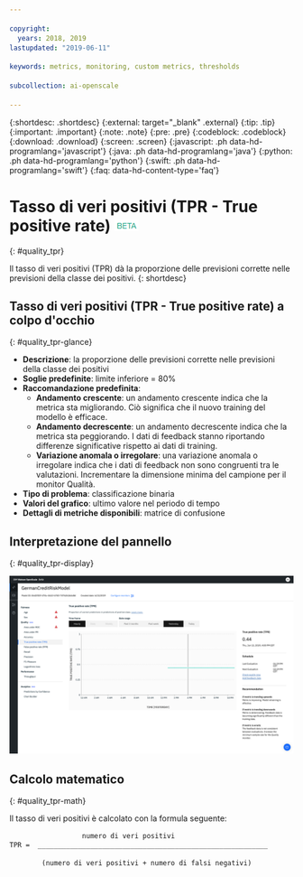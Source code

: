 ```yaml
---

copyright:
  years: 2018, 2019
lastupdated: "2019-06-11"

keywords: metrics, monitoring, custom metrics, thresholds

subcollection: ai-openscale

---
```


{:shortdesc: .shortdesc}
{:external: target="_blank" .external}
{:tip: .tip}
{:important: .important}
{:note: .note}
{:pre: .pre}
{:codeblock: .codeblock}
{:download: .download}
{:screen: .screen}
{:javascript: .ph data-hd-programlang='javascript'}
{:java: .ph data-hd-programlang='java'}
{:python: .ph data-hd-programlang='python'}
{:swift: .ph data-hd-programlang='swift'}
{:faq: data-hd-content-type='faq'}

# Tasso di veri positivi (TPR - True positive rate) ![tag beta](images/beta.png)
{: #quality_tpr}

Il tasso di veri positivi (TPR) dà la proporzione delle previsioni corrette nelle previsioni della classe dei positivi.
{: shortdesc}

## Tasso di veri positivi (TPR - True positive rate) a colpo d'occhio
{: #quality_tpr-glance}

- **Descrizione**: la proporzione delle previsioni corrette nelle previsioni della classe dei positivi
- **Soglie predefinite**: limite inferiore = 80%
- **Raccomandazione predefinita**:
   - **Andamento crescente**: un andamento crescente indica che la metrica sta migliorando. Ciò significa che il nuovo training del modello è efficace.
   - **Andamento decrescente**: un andamento decrescente indica che la metrica sta peggiorando. I dati di feedback stanno riportando differenze significative rispetto ai dati di training.
   - **Variazione anomala o irregolare**: una variazione anomala o irregolare indica che i dati di feedback non sono congruenti tra le valutazioni. Incrementare la dimensione minima del campione per il monitor Qualità.
- **Tipo di problema**: classificazione binaria
- **Valori del grafico**: ultimo valore nel periodo di tempo
- **Dettagli di metriche disponibili**: matrice di confusione

## Interpretazione del pannello
{: #quality_tpr-display}

![viene visualizzato il grafico del tasso di veri positivi.](images/quality-tpr.png)

## Calcolo matematico
{: #quality_tpr-math}

Il tasso di veri positivi è calcolato con la formula seguente:

```
                  numero di veri positivi
TPR =  _________________________________________________________

        (numero di veri positivi + numero di falsi negativi)
```
